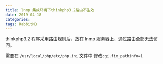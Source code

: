 ```yaml
---
title: lnmp 集成环境下thinkphp3.2路由不生效
date: 2019-04-18
categories:
tags: RabbitMQ
---
```


thinkphp3.2 程序采用路由规则后，放在 lnmp 服务器上，通过路由全部无法访问。

需要在 `/usr/local/php/etc/php.ini` 文件中 修改`cgi.fix_pathinfo=1` 


